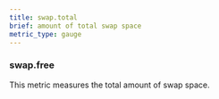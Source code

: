 ```yaml
---
title: swap.total
brief: amount of total swap space
metric_type: gauge
---
```

### swap.free

This metric measures the total amount of swap space.